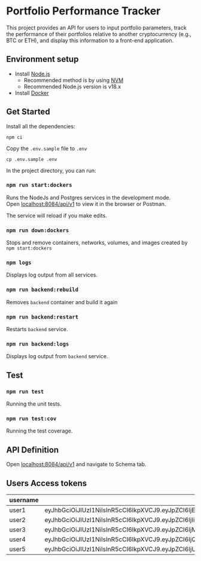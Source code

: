 # Portfolio Performance Tracker

This project provides an API for users to input portfolio parameters, track the performance of their portfolios relative to another cryptocurrency (e.g., BTC or ETH), and display this information to a front-end application.

## Environment setup

 - Install [Node.js](https://nodejs.org/)
   - Recommended method is by using [NVM](https://github.com/creationix/nvm)
   - Recommended Node.js version is v18.x
 - Install [Docker](https://docs.docker.com/get-docker/)

## Get Started

Install all the dependencies:

```
npm ci
```

Copy the `.env.sample` file to `.env`

```
cp .env.sample .env
```

In the project directory, you can run:

### `npm run start:dockers`

Runs the NodeJs and Postgres services in the development mode.\
Open [localhost:8084/api/v1](http://0.0.0.0:8080/api/v1) to view it in the browser or Postman.

The service will reload if you make edits.

### `npm run down:dockers`

Stops and remove containers, networks, volumes, and images created by `npm start:dockers`

### `npm logs`

Displays log output from all services.

### `npm run backend:rebuild`

Removes `backend` container and build it again

### `npm run backend:restart`

Restarts `backend` service.

### `npm run backend:logs`

Displays log output from `backend` service.

## Test

### `npm run test`

Running the unit tests.

### `npm run test:cov`

Running the test coverage.

## API Definition

Open [localhost:8084/api/v1](http://0.0.0.0:8080/api/v1) and navigate to Schema tab.

## Users Access tokens

| username | access_token |
| -------- | ------------ |
| user1 | eyJhbGciOiJIUzI1NiIsInR5cCI6IkpXVCJ9.eyJpZCI6IjEiLCJ1c2VybmFtZSI6InVzZXIxIiwiaWF0IjoxNjk5Mzc0MzMwLCJleHAiOjE3MDcxNTAzMzB9.sKm9xhUqGQkxKaTfhgQsLpwnszWztELuxxl_mJ9uBNo |
| user2 | eyJhbGciOiJIUzI1NiIsInR5cCI6IkpXVCJ9.eyJpZCI6IjIiLCJ1c2VybmFtZSI6InVzZXIyIiwiaWF0IjoxNjk5Mjg3NDc1LCJleHAiOjE3MDcwNjM0NzV9.98NW8eYARxY83ModBzhYSuq7NTZSicpiYEZD6yxkVTQ |
| user3 | eyJhbGciOiJIUzI1NiIsInR5cCI6IkpXVCJ9.eyJpZCI6IjMiLCJ1c2VybmFtZSI6InVzZXIzIiwiaWF0IjoxNjk5Mjg3NDkxLCJleHAiOjE3MDcwNjM0OTF9.pNdvCtmhUwO8Lbz_zKpxlRKuoQXL_zmVT-_yWIb4wdc |
| user4 | eyJhbGciOiJIUzI1NiIsInR5cCI6IkpXVCJ9.eyJpZCI6IjQiLCJ1c2VybmFtZSI6InVzZXI0IiwiaWF0IjoxNjk5Mjg3NTA1LCJleHAiOjE3MDcwNjM1MDV9.k7DGfxh-kfwBtbjn_IieNi3QIUK3m9bbmqfg-13ajKY |
| user5 | eyJhbGciOiJIUzI1NiIsInR5cCI6IkpXVCJ9.eyJpZCI6IjUiLCJ1c2VybmFtZSI6InVzZXI1IiwiaWF0IjoxNjk5Mjg3NTE2LCJleHAiOjE3MDcwNjM1MTZ9.gvq5CgjZYYUAcSoGPssrtdVfcAKoxxLItvgvVAb2ReU |
